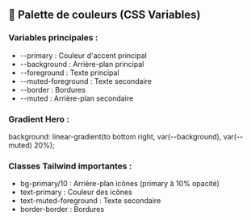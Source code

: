 
## 🎨 Palette de couleurs (CSS Variables)

### Variables principales :
- --primary : Couleur d'accent principal
- --background : Arrière-plan principal  
- --foreground : Texte principal
- --muted-foreground : Texte secondaire
- --border : Bordures
- --muted : Arrière-plan secondaire

### Gradient Hero :
background: linear-gradient(to bottom right, var(--background), var(--muted) 20%);

### Classes Tailwind importantes :
- bg-primary/10 : Arrière-plan icônes (primary à 10% opacité)
- text-primary : Couleur des icônes
- text-muted-foreground : Texte secondaire
- border-border : Bordures
  
